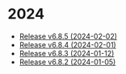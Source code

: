 
# 2024
* [Release v6.8.5 (2024-02-02)](2024/v6.8.5.md)
* [Release v6.8.4 (2024-02-01)](2024/v6.8.4.md)
* [Release v6.8.3 (2024-01-12)](2024/v6.8.3.md)
* [Release v6.8.2 (2024-01-05)](2024/v6.8.2.md)

